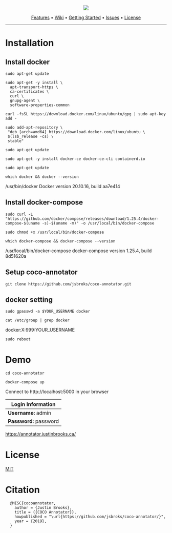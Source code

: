 <p align="center"><img src="https://i.imgur.com/AA7IdbQ.png"></p>

<p align="center">
  <a href="#features">Features</a> •
  <a href="https://github.com/jsbroks/coco-annotator/wiki">Wiki</a> •
  <a href="https://github.com/jsbroks/coco-annotator/wiki/Getting-Started">Getting Started</a> •
  <a href="https://github.com/jsbroks/coco-annotator/issues">Issues</a> •
  <a href="#license">License</a>
</p>

---

# Installation
## Install docker
```
sudo apt-get update
```
```
sudo apt-get -y install \
  apt-transport-https \
  ca-certificates \
  curl \
  gnupg-agent \
  software-properties-common
```
```
curl -fsSL https://download.docker.com/linux/ubuntu/gpg | sudo apt-key add -
```
```
sudo add-apt-repository \
 "deb [arch=amd64] https://download.docker.com/linux/ubuntu \
 $(lsb_release -cs) \
 stable"
```
```
sudo apt-get update
```
```
sudo apt-get -y install docker-ce docker-ce-cli containerd.io
```
```
sudo apt-get update
```
```
which docker && docker --version
```
/usr/bin/docker
Docker version 20.10.16, build aa7e414

## Install docker-compose
```
sudo curl -L "https://github.com/docker/compose/releases/download/1.25.4/docker-compose-$(uname -s)-$(uname -m)" -o /usr/local/bin/docker-compose
```
```
sudo chmod +x /usr/local/bin/docker-compose
```
```
which docker-compose && docker-compose --version
```
/usr/local/bin/docker-compose
docker-compose version 1.25.4, build 8d51620a

## Setup coco-annotator
```
git clone https://github.com/jsbroks/coco-annotator.git
```

## docker setting
```
sudo gpasswd -a $YOUR_USERNAME docker
```
```
cat /etc/group | grep docker
```
docker:X:999:YOUR_USERNAME
```
sudo reboot
```

# Demo
```
cd coco-annotator
```
```
docker-compose up
```
Connect to http://localhost:5000 in your browser

| Login Information      |
| ---------------------- |
| **Username:** admin    |
| **Password:** password |

https://annotator.justinbrooks.ca/

# License

[MIT](https://tldrlegal.com/license/mit-license)

# Citation

```
  @MISC{cocoannotator,
    author = {Justin Brooks},
    title = {{COCO Annotator}},
    howpublished = "\url{https://github.com/jsbroks/coco-annotator/}",
    year = {2019},
  }
```
